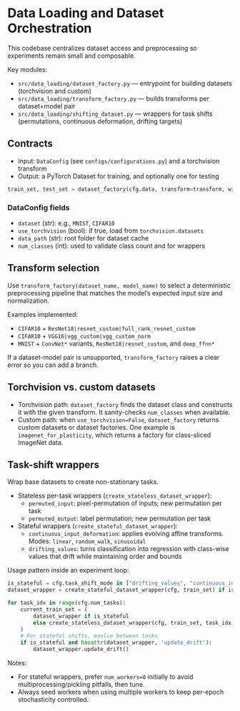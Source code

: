 # Data Loading and Dataset Orchestration

This codebase centralizes dataset access and preprocessing so experiments remain small and composable.

Key modules:
- `src/data_loading/dataset_factory.py` — entrypoint for building datasets (torchvision and custom)
- `src/data_loading/transform_factory.py` — builds transforms per dataset+model pair
- `src/data_loading/shifting_dataset.py` — wrappers for task shifts (permutations, continuous deformation, drifting targets)

## Contracts

- Input: `DataConfig` (see `configs/configurations.py`) and a torchvision transform
- Output: a PyTorch Dataset for training, and optionally one for testing

```python
train_set, test_set = dataset_factory(cfg.data, transform=transform, with_testset=True)
```

### DataConfig fields
- `dataset` (str): e.g., `MNIST`, `CIFAR10`
- `use_torchvision` (bool): if true, load from `torchvision.datasets`
- `data_path` (str): root folder for dataset cache
- `num_classes` (int): used to validate class count and for wrappers

## Transform selection

Use `transform_factory(dataset_name, model_name)` to select a deterministic preprocessing pipeline that matches the model’s expected input size and normalization.

Examples implemented:
- `CIFAR10` + `ResNet18|resnet_custom|full_rank_resnet_custom`
- `CIFAR10` + `VGG16|vgg_custom|vgg_custom_norm`
- `MNIST` + `ConvNet*` variants, `ResNet18|resnet_custom`, and `deep_ffnn*`

If a dataset-model pair is unsupported, `transform_factory` raises a clear error so you can add a branch.

## Torchvision vs. custom datasets

- Torchvision path: `dataset_factory` finds the dataset class and constructs it with the given transform. It sanity-checks `num_classes` when available.
- Custom path: when `use_torchvision=False`, `dataset_factory` returns custom datasets or dataset factories. One example is `imagenet_for_plasticity`, which returns a factory for class-sliced ImageNet data.

## Task-shift wrappers

Wrap base datasets to create non-stationary tasks.

- Stateless per-task wrappers (`create_stateless_dataset_wrapper`):
  - `permuted_input`: pixel-permutation of inputs; new permutation per task
  - `permuted_output`: label permutation; new permutation per task
- Stateful wrappers (`create_stateful_dataset_wrapper`):
  - `continuous_input_deformation`: applies evolving affine transforms. Modes: `linear`, `random_walk`, `sinusoidal`
  - `drifting_values`: turns classification into regression with class-wise values that drift while maintaining order and bounds

Usage pattern inside an experiment loop:

```python
is_stateful = cfg.task_shift_mode in ["drifting_values", "continuous_input_deformation"]
dataset_wrapper = create_stateful_dataset_wrapper(cfg, train_set) if is_stateful else None

for task_idx in range(cfg.num_tasks):
    current_train_set = (
        dataset_wrapper if is_stateful
        else create_stateless_dataset_wrapper(cfg, train_set, task_idx) or train_set
    )
    # For stateful shifts, evolve between tasks
    if is_stateful and hasattr(dataset_wrapper, 'update_drift'):
        dataset_wrapper.update_drift()
```

Notes:
- For stateful wrappers, prefer `num_workers=0` initially to avoid multiprocessing/pickling pitfalls, then tune.
- Always seed workers when using multiple workers to keep per-epoch stochasticity controlled.
